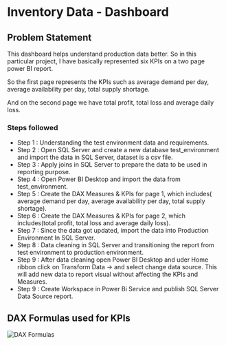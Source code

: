 # Inventory Data - Dashboard

## Problem Statement

This dashboard helps understand production data better. So in this particular project, I have basically represented six KPIs on a two page power BI report.

So the first page represents the KPIs such as average demand per day, average availability per day, total supply shortage.

And on the second page we have total profit, total loss and average daily loss.




### Steps followed 

- Step 1 : Understanding the test environment data and requirements.
- Step 2 : Open SQL Server and create a new database test_environment and import the data in SQL Server, dataset is a csv file.
- Step 3 : Apply joins in SQL Server to prepare the data to be used in reporting purpose. 
- Step 4 : Open Power BI Desktop and import the data from test_environment.
- Step 5 : Create the DAX Measures & KPIs for page 1, which includes( average demand per day, average availability per day, total supply shortage).
- Step 6 :  Create the DAX Measures & KPIs for page 2, which includes(total profit, total loss and average daily loss).
- Step 7 : Since the data got updated, import the data into Production Environment In SQL Server. 
- Step 8 : Data cleaning in SQL Server and transitioning the report from test environment to production environment.
- Step 9 : After data cleaning open Power BI Desktop and uder Home ribbon click on Transform Data -> and select change data source. This will add new data to report visual without affecting the KPIs and Measures.
- Step 9 : Create Workspace in Power Bi Service and publish SQL Server Data Source report.
           
## DAX Formulas used for KPIs
![DAX Formulas](https://github.com/user-attachments/assets/91f418a4-901a-4952-90bd-469fcf8a834c)
